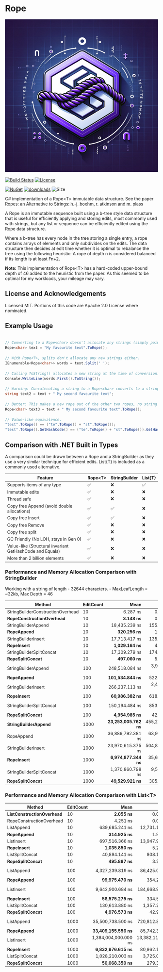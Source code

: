 # Rope

![logo](https://raw.githubusercontent.com/FlatlinerDOA/Rope/master/logo.png)

[![Build Status](https://github.com/FlatlinerDOA/Rope/actions/workflows/dotnet.yml/badge.svg)](https://github.com/FlatlinerDOA/Rope/actions)
[![License](https://img.shields.io/github/license/FlatlinerDOA/Rope.svg)](https://github.com/FlatlinerDOA/Rope/LICENSE)


[![NuGet](https://img.shields.io/nuget/v/FlatlinerDOA.Rope.svg)](https://www.nuget.org/packages/FlatlinerDOA.Rope)
[![downloads](https://img.shields.io/nuget/dt/FlatlinerDOA.Rope)](https://www.nuget.org/packages/FlatlinerDOA.Rope)
![Size](https://img.shields.io/github/repo-size/FlatlinerDOA/Rope.svg) 

C# implementation of a Rope&lt;T&gt; immutable data structure. See the paper [Ropes: an Alternative to Strings: h.-j. boehm, r. atkinson and m. plass](https://www.cs.rit.edu/usr/local/pub/jeh/courses/QUARTERS/FP/Labs/CedarRope/rope-paper.pdf)

A Rope is an immutable sequence built using a b-tree style data structure that is useful for efficiently applying and storing edits, most commonly used with strings, but any list or sequence can be efficiently edited using the Rope data structure.

Where a b-tree has every node in the tree storing a single entry, a rope contains arrays of elements and only subdivides on the edits. The data structure then decides at edit time whether it is optimal to rebalance the tree using the following heuristic:
A rope of depth n is considered balanced if its length is at least Fn+2.

**Note:** This implementation of Rope&lt;T&gt; has a hard-coded upper-bound depth of 46 added to the heuristic from the paper. As this seemed to be optimal for my workloads, your mileage may vary.


## License and Acknowledgements
Licensed MIT.
Portions of this code are Apache 2.0 License where nominated.

## Example Usage
```csharp

// Converting to a Rope<char> doesn't allocate any strings (simply points to the original memory).
Rope<char> text = "My favourite text".ToRope();

// With Rope<T>, splits don't allocate any new strings either.
IEnumerable<Rope<char>> words = text.Split(' '); 

// Calling ToString() allocates a new string at the time of conversion.
Console.WriteLine(words.First().ToString()); 

// Warning: Concatenating a string to a Rope<char> converts to a string (allocating memory).
string text2 = text + " My second favourite text";

// Better: This makes a new rope out of the other two ropes, no string allocations or copies.
Rope<char> text3 = text + " My second favourite text".ToRope();

// Value-like equivalence.
"test".ToRope() == ("te".ToRope() + "st".ToRope());
"test".ToRope().GetHashCode() == ("te".ToRope() + "st".ToRope()).GetHashCode();

```

## Comparison with .NET Built in Types
A comparison could be drawn between a Rope and a StringBuilder as they use a very similar technique for efficient edits. List{T} is included as a commonly used alternative.

|Feature|Rope&lt;T&gt;|StringBuilder|List{T}|
|-------|-------------|-------------|-------|
|Supports items of any type| ✅ |❌|✅|
|Immutable edits| ✅ |❌|❌|
|Thread safe| ✅ |❌|❌|
|Copy free Append (avoid double allocations)| ✅ |✅|❌|
|Copy free Insert| ✅ |✅|❌|
|Copy free Remove| ✅ |❌|❌|
|Copy free split| ✅ |❌|❌|
|GC Friendly (No LOH, stays in Gen 0)| ✅ |❌|❌|
|Value-like (Structural invariant GetHashCode and Equals)| ✅ |❌|❌|
|More than 2 billion elements|✅ |❌|❌|


### Performance and Memory Allocation Comparison with StringBuilder
Working with a string of length - 32644 characters. - MaxLeafLength = ~32kb, Max Depth = 46

| Method                            | EditCount | Mean              | Error           | StdDev            | Gen0      | Gen1      | Gen2      | Allocated  |
|---------------------------------- |---------- |------------------:|----------------:|------------------:|----------:|----------:|----------:|-----------:|
| StringBuilderConstructionOverhead | 10        |          6.287 ns |       0.0286 ns |         0.0267 ns |    0.0062 |         - |         - |      104 B |
| **RopeConstructionOverhead**          | 10        |          **3.148 ns** |       0.0574 ns |         0.0509 ns |    0.0033 |         - |         - |       56 B |
| StringBuilderAppend               | 10        |     18,435.239 ns |     155.9500 ns |       138.2456 ns |   42.9688 |   31.2195 |         - |   721160 B |
| **RopeAppend**                        | 10        |        **320.256 ns** |       1.5778 ns |         1.4759 ns |    0.0367 |         - |         - |      616 B |
| StringBuilderInsert               | 10        |     17,713.417 ns |     135.1035 ns |       119.7658 ns |   42.9688 |   27.3438 |         - |   721160 B |
| **RopeInsert**                        | 10        |     **1,029.164 ns** |       4.6957 ns |         3.9211 ns |    0.1659 |         - |         - |     2800 B |
| StringBuilderSplitConcat          | 10        |     17,309.279 ns |     174.0315 ns |       145.3242 ns |   23.4680 |   11.7188 |         - |   393720 B |
| **RopeSplitConcat**                   | 10        |        **497.060 ns** |       5.6149 ns |         5.2522 ns |    0.2003 |         - |         - |     3360 B |
| StringBuilderAppend               | 100       |    248,518.084 ns |   3,957.1789 ns |     3,507.9361 ns |  394.5313 |  382.5684 |         - |  6621560 B |
| **RopeAppend**                        | 100       |    **101,534.844 ns** |     522.2283 ns |       488.4927 ns |    1.7090 |         - |         - |    28616 B |
| StringBuilderInsert               | 100       |    266,237.113 ns |   2,442.1090 ns |     1,906.6381 ns |  394.5313 |  378.9063 |         - |  6621560 B |
| **RopeInsert**                        | 100       |     **60,986.382 ns** |     618.3227 ns |       578.3795 ns |    1.5869 |         - |         - |    28000 B |
| StringBuilderSplitConcat          | 100       |    150,194.484 ns |     853.9897 ns |       713.1201 ns |  199.9512 |   99.8535 |         - |  3347160 B |
| **RopeSplitConcat**                   | 100       |      **4,954.985 ns** |      42.5025 ns |        39.7569 ns |    2.0065 |         - |         - |    33600 B |
| **StringBuilderAppend**               | 1000      | **23,253,005.762 ns** | 455,215.5801 ns |   708,715.8160 ns | 5437.5000 | 5406.2500 | 1625.0000 | 65637897 B |
| RopeAppend                        | 1000      | 36,889,792.381 ns |  63,924.1700 ns |    59,794.7083 ns |   71.4286 |         - |         - |  1630469 B |
| StringBuilderInsert               | 1000      | 23,970,615.375 ns | 504,814.8015 ns | 1,488,457.8320 ns | 5437.5000 | 5406.2500 | 1625.0000 | 65627392 B |
| **RopeInsert**                        | 1000      |  **6,974,877.344 ns** |  35,621.1530 ns |    33,320.0486 ns |   15.6250 |         - |         - |   280003 B |
| StringBuilderSplitConcat          | 1000      |  1,370,860.798 ns |   9,566.2053 ns |     8,480.1918 ns | 1962.8906 |  494.1406 |  125.0000 | 32881603 B |
| **RopeSplitConcat**                   | 1000      |     **49,529.921 ns** |     305.8306 ns |       286.0741 ns |   20.0806 |         - |         - |   336000 B |


### Performance and Memory Allocation Comparison with List&lt;T&gt;

| Method                   | EditCount | Mean                 | Error              | StdDev             | Median               | Gen0      | Gen1      | Gen2      | Allocated   |
|------------------------- |---------- |---------------------:|-------------------:|-------------------:|---------------------:|----------:|----------:|----------:|------------:|
| **ListConstructionOverhead** | 10        |             **2.055 ns** |          0.0171 ns |          0.0152 ns |             2.053 ns |    0.0019 |         - |         - |        32 B |
| RopeConstructionOverhead | 10        |             4.251 ns |          0.0569 ns |          0.0532 ns |             4.247 ns |    0.0033 |         - |         - |        56 B |
| ListAppend               | 10        |       639,685.241 ns |     12,731.1602 ns |     36,116.1824 ns |       657,253.125 ns |  499.0234 |  499.0234 |  499.0234 |   2036400 B |
| **RopeAppend**               | 10        |           **314.925 ns** |          1.9199 ns |          1.7959 ns |           315.212 ns |    0.0367 |         - |         - |       616 B |
| ListInsert               | 10        |       697,516.366 ns |     13,947.9572 ns |     33,951.2555 ns |       710,541.309 ns |  499.0234 |  499.0234 |  499.0234 |   2036400 B |
| **RopeInsert**               | 10        |         **1,035.850 ns** |          5.2297 ns |          4.8919 ns |         1,036.755 ns |    0.1659 |         - |         - |      2800 B |
| ListSplitConcat          | 10        |        40,894.141 ns |        808.1061 ns |      1,393.9433 ns |        40,832.120 ns |   41.6260 |   41.6260 |   41.6260 |    197134 B |
| **RopeSplitConcat**          | 10        |           **495.887 ns** |          3.2931 ns |          3.0803 ns |           496.075 ns |    0.2003 |         - |         - |      3360 B |
| ListAppend               | 100       |     4,327,239.819 ns |     86,425.0487 ns |    200,303.1922 ns |     4,335,406.250 ns |  742.1875 |  742.1875 |  742.1875 |  16748870 B |
| **RopeAppend**               | 100       |        **99,975.470 ns** |        354.2195 ns |        295.7894 ns |       100,077.271 ns |    1.7090 |         - |         - |     28616 B |
| ListInsert               | 100       |     9,642,900.684 ns |    184,668.9310 ns |    181,369.5827 ns |     9,663,835.156 ns |  734.3750 |  734.3750 |  734.3750 |  16748871 B |
| **RopeInsert**               | 100       |        **56,575.275 ns** |        334.5869 ns |        312.9728 ns |        56,558.954 ns |    1.6479 |         - |         - |     28000 B |
| ListSplitConcat          | 100       |       130,613.880 ns |      1,357.2378 ns |      1,269.5611 ns |       130,283.618 ns |   41.5039 |   41.5039 |   41.5039 |    197134 B |
| **RopeSplitConcat**          | 100       |         **4,976.573 ns** |         42.9692 ns |         40.1934 ns |         4,988.638 ns |    2.0065 |         - |         - |     33600 B |
| ListAppend               | 1000      |    35,500,738.500 ns |    720,812.8811 ns |  2,125,333.0432 ns |    35,504,653.571 ns | 3928.5714 | 3928.5714 | 3928.5714 | 134448581 B |
| **RopeAppend**               | 1000      |    **33,409,155.556 ns** |     85,742.3985 ns |     80,203.4927 ns |    33,411,353.333 ns |   66.6667 |         - |         - |   1523339 B |
| ListInsert               | 1000      | 1,384,004,000.000 ns | 13,382,115.3563 ns | 11,174,672.4015 ns | 1,385,487,300.000 ns | 3000.0000 | 3000.0000 | 3000.0000 | 134448640 B |
| **RopeInsert**               | 1000      |     **6,832,976.615 ns** |     80,962.1713 ns |     75,732.0653 ns |     6,874,546.875 ns |   15.6250 |         - |         - |    280003 B |
| ListSplitConcat          | 1000      |     1,028,210.003 ns |      3,725.0938 ns |      3,302.1986 ns |     1,027,935.254 ns |   41.0156 |   41.0156 |   41.0156 |    197135 B |
| **RopeSplitConcat**          | 1000      |        **50,068.350 ns** |        279.3499 ns |        261.3041 ns |        50,064.090 ns |   20.0806 |         - |         - |    336000 B |